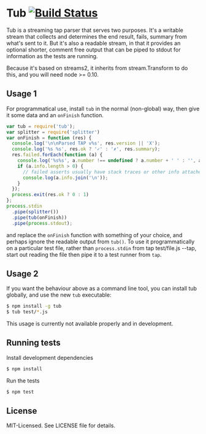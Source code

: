 # Tub [![Build Status](https://secure.travis-ci.org/clux/tub.png)](http://travis-ci.org/clux/tub)

Tub is a streaming tap parser that serves two purposes. It's a writable stream that collects and determines the end result, fails, summary from what's sent to it. But it's also a readable stream, in that it provides an optional shorter, comment free output that can be piped to stdout for information as the tests are running.

Because it's based on streams2, it inherits from stream.Transform to do this, and you will need node >= 0.10.

## Usage 1
For programmatical use, install `tub` in the normal (non-global) way, then give it some data and an `onFinish` function.

```js
var tub = require('tub');
var splitter = require('splitter')
var onFinish = function (res) {
  console.log('\n\nParsed TAP v%s', res.version || 'X');
  console.log('%s %s', res.ok ? '✓' : '✗', res.summary);
  res.failed.forEach(function (a) {
    console.log('%s%s', a.number !== undefined ? a.number + ' ' : '', a.name);
    if (a.info.length > 0) {
      // failed asserts usually have stack traces or other info attached to them
      console.log(a.info.join('\n'));
    }
  });
  process.exit(res.ok ? 0 : 1)
};
process.stdin
  .pipe(splitter())
  .pipe(tub(onFinish))
  .pipe(process.stdout);
```

and replace the `onFinish` function with something of your choice, and perhaps ignore the readable output from `tub()`. To use it programmatically on a particular test file, rather than `process.stdin` from tap test/file.js --tap, start out reading the file then pipe it to a test runner from `tap`.

## Usage 2
If you want the behaviour above as a command line tool, you can install tub globally, and use the new `tub` executable:

```bash
$ npm install -g tub
$ tub test/*.js
```

This usage is currently not available properly and in development.

## Running tests
Install development dependencies

```bash
$ npm install
```

Run the tests

```bash
$ npm test
```

## License
MIT-Licensed. See LICENSE file for details.
